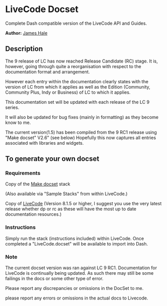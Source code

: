 
LiveCode Docset
=======================


Complete Dash compatible version of the LiveCode API and Guides.

**Author:** [James Hale](https://github.com/jameshale)

## Description
The 9 release of LC has now reached Release Candidate (RC) stage. It is, however, going through quite a reorganisation with respect to the documentation format and arrangement. 

However each entry within the 
documentation clearly states with the version of LC from which it applies as well as the Edition (Community, Community Plus, Indy or Business) of LC to which it applies. 

This documentation set will be updated with each release of the LC 9 series.

It will also be updated for bug fixes (mainly in formatting) as they become know to me.

The current version(1.5) has been compiled from the 9 RC1 release using "Make docset" V2.6" (see below)
 Hopefully this now captures all entries associated with libraries and widgets. 

## To generate your own docset

### Requirements


Copy of the [Make docset](http://livecodeshare.runrev.com/stack/845/Make-DocSet) stack

(Also available via "Sample Stacks" from within LiveCode.)

Copy of [LiveCode](http://downloads.livecode.com/livecode/) (Version 8.1.5 or higher, I suggest you use the very latest release whether dp or rc as these will have the most up to date documentation resources.)



### Instructions
Simply run the stack (instructions included) within LiveCode. Once completed a "LiveCode.docset" will be available to import into Dash.

### Note
The current docset version was ran against LC 9 RC1. 
Documentation for LiveCode is continually being updated. As such there may still be some failings in the docs or some other type of error.

Please report any discrepancies or omissions in the DocSet to me.

please report any errors or omissions in the actual docs to Livecode.